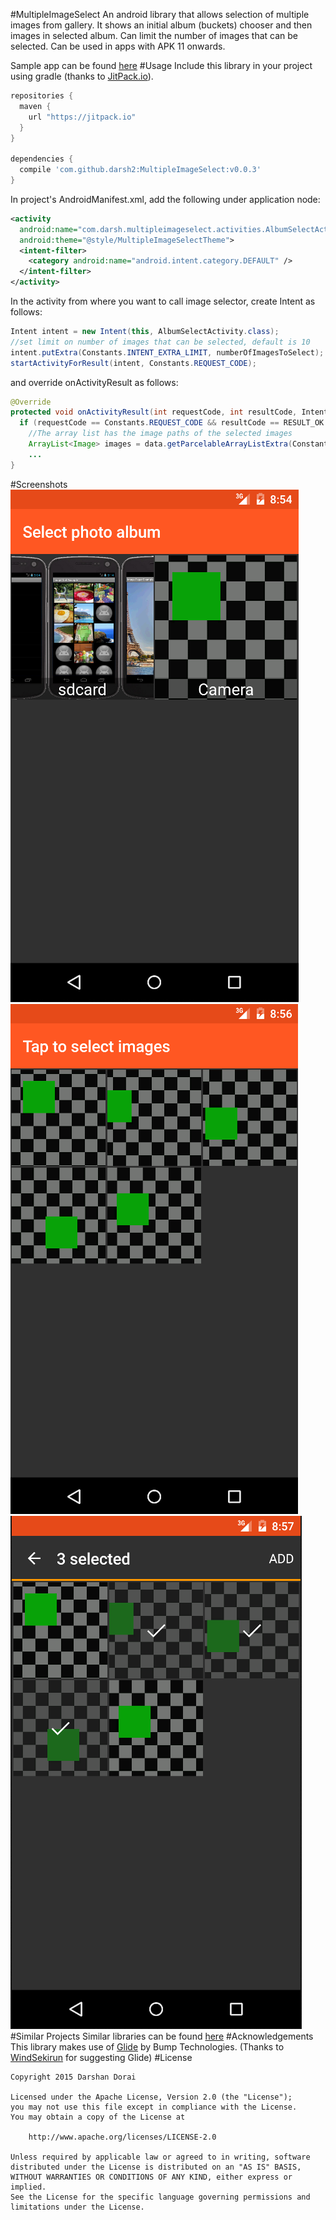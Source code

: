 #MultipleImageSelect
An android library that allows selection of multiple images from gallery. It shows an initial
album (buckets) chooser and then images in selected album. Can limit the number of images that
can be selected. Can be used in apps with APK 11 onwards.

Sample app can be found [here](https://github.com/darsh2/MultipleImageSelect/tree/master/sample) 
#Usage
Include this library in your project using gradle (thanks to [JitPack.io](https://github.com/jitpack-io)).
```gradle
repositories {
  maven {
    url "https://jitpack.io"
  }
}

dependencies {
  compile 'com.github.darsh2:MultipleImageSelect:v0.0.3'
}
```
In project's AndroidManifest.xml, add the following under application node:
```xml
<activity
  android:name="com.darsh.multipleimageselect.activities.AlbumSelectActivity"
  android:theme="@style/MultipleImageSelectTheme">
  <intent-filter>
    <category android:name="android.intent.category.DEFAULT" />
  </intent-filter>
</activity>
```
   In the activity from where you want to call image selector, create Intent as follows:
```java
Intent intent = new Intent(this, AlbumSelectActivity.class);
//set limit on number of images that can be selected, default is 10
intent.putExtra(Constants.INTENT_EXTRA_LIMIT, numberOfImagesToSelect);
startActivityForResult(intent, Constants.REQUEST_CODE);
```
   and override onActivityResult as follows:
```java
@Override
protected void onActivityResult(int requestCode, int resultCode, Intent data) {
  if (requestCode == Constants.REQUEST_CODE && resultCode == RESULT_OK && data != null) {
    //The array list has the image paths of the selected images
    ArrayList<Image> images = data.getParcelableArrayListExtra(Constants.INTENT_EXTRA_IMAGES);
    ...  
}
```
#Screenshots
![Alt text](/screenshots/ss1.png?raw=true)
![Alt text](/screenshots/ss2.png?raw=true)
![Alt text](/screenshots/ss3.png?raw=true)
#Similar Projects
Similar libraries can be found [here](https://android-arsenal.com/tag/157)
#Acknowledgements
This library makes use of [Glide](https://github.com/bumptech/glide) by Bump Technologies.
(Thanks to [WindSekirun](https://github.com/WindSekirun) for suggesting Glide)
#License
```license
Copyright 2015 Darshan Dorai

Licensed under the Apache License, Version 2.0 (the "License");
you may not use this file except in compliance with the License.
You may obtain a copy of the License at

    http://www.apache.org/licenses/LICENSE-2.0

Unless required by applicable law or agreed to in writing, software
distributed under the License is distributed on an "AS IS" BASIS,
WITHOUT WARRANTIES OR CONDITIONS OF ANY KIND, either express or implied.
See the License for the specific language governing permissions and
limitations under the License.
```
